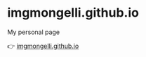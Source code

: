 # imgmongelli.github.io

My personal page

👉 [imgmongelli.github.io](http://imgmongelli.github.io/)


